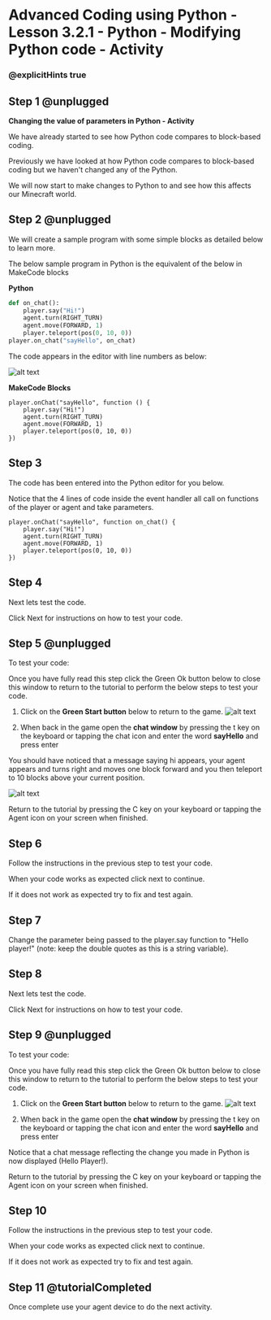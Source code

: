 # Advanced Coding using Python - Lesson 3.2.1 - Python - Modifying Python code - Activity

### @explicitHints true

## Step 1 @unplugged
**Changing the value of parameters in Python - Activity**

We have already started to see how Python code compares to block-based coding.

Previously we have looked at how Python code compares to block-based coding but we haven't changed any of the Python. 

We will now start to make changes to Python to and see how this affects our Minecraft world.


## Step 2 @unplugged
We will create a sample program with some simple blocks as detailed below to learn more.

The below sample program in Python is the equivalent of the below in MakeCode blocks

**Python**
```python
def on_chat():
    player.say("Hi!")
    agent.turn(RIGHT_TURN)
    agent.move(FORWARD, 1)
    player.teleport(pos(0, 10, 0))
player.on_chat("sayHello", on_chat)
```

The code appears in the editor with line numbers as below:

![alt text](https://advancedpyv3.codingcredentials.com/Lesson3/3.2.1/images/2.jpg?raw=true "Python")


**MakeCode Blocks**
```blocks 
player.onChat("sayHello", function () {
    player.say("Hi!")
    agent.turn(RIGHT_TURN)
    agent.move(FORWARD, 1)
    player.teleport(pos(0, 10, 0))
})
```

## Step 3
The code has been entered into the Python editor for you below.

Notice that the 4 lines of code inside the event handler all call on functions of the player or agent and take parameters.
```template
player.onChat("sayHello", function on_chat() {
    player.say("Hi!")
    agent.turn(RIGHT_TURN)
    agent.move(FORWARD, 1)
    player.teleport(pos(0, 10, 0))
})
```

## Step 4
Next lets test the code.

Click Next for instructions on how to test your code.

## Step 5 @unplugged
To test your code:

Once you have fully read this step click the Green Ok button below to close this window to return to the tutorial to perform the below steps to test your code.

1. Click on the **Green Start button** below to return to the game.
![alt text](https://advancedpyv3.codingcredentials.com/Lesson3/3.2.1/images/1.jpg?raw=true "Start")

2. When back in the game open the **chat window** by pressing the t key on the keyboard or tapping the chat icon and enter the word **sayHello** and press enter

You should have noticed that a message saying hi appears, your agent appears and turns right and moves one block forward and you then teleport to 10 blocks above your current position.

![alt text](https://advancedpyv3.codingcredentials.com/Lesson3/3.2.1/images/3.jpg?raw=true "Code builder")

Return to the tutorial by pressing the C key on your keyboard or tapping the Agent icon on your screen when finished.

## Step 6
Follow the instructions in the previous step to test your code.

When your code works as expected click next to continue.

If it does not work as expected try to fix and test again.

## Step 7
Change the parameter being passed to the player.say function to "Hello player!" (note: keep the double quotes as this is a string variable).

## Step 8
Next lets test the code.

Click Next for instructions on how to test your code.

## Step 9 @unplugged
To test your code:

Once you have fully read this step click the Green Ok button below to close this window to return to the tutorial to perform the below steps to test your code.

1. Click on the **Green Start button** below to return to the game.
![alt text](https://advancedpyv3.codingcredentials.com/Lesson3/3.2.1/images/1.jpg?raw=true "Start")

2. When back in the game open the **chat window** by pressing the t key on the keyboard or tapping the chat icon and enter the word **sayHello** and press enter

Notice that a chat message reflecting the change you made in Python is now displayed (Hello Player!).

Return to the tutorial by pressing the C key on your keyboard or tapping the Agent icon on your screen when finished.

## Step 10
Follow the instructions in the previous step to test your code.

When your code works as expected click next to continue.

If it does not work as expected try to fix and test again.

## Step 11 @tutorialCompleted
Once complete use your agent device to do the next activity. 